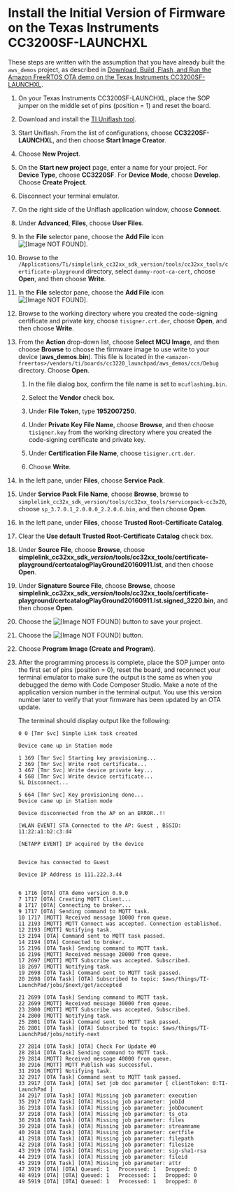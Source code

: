 # Install the Initial Version of Firmware on the Texas Instruments CC3200SF\-LAUNCHXL<a name="burn-initial-firmware-ti"></a>

These steps are written with the assumption that you have already built the `aws_demos` project, as described in [Download, Build, Flash, and Run the Amazon FreeRTOS OTA demo on the Texas Instruments CC3200SF\-LAUNCHXL](download-ota-ti.md)\.<a name="burn-demo-ti"></a>

1. On your Texas Instruments CC3200SF\-LAUNCHXL, place the SOP jumper on the middle set of pins \(position = 1\) and reset the board\.

1. Download and install the [TI Uniflash tool](http://www.ti.com/tool/UNIFLASH)\.

1. Start Uniflash\. From the list of configurations, choose **CC3220SF\-LAUNCHXL**, and then choose **Start Image Creator**\.

1. Choose **New Project**\.

1. On the **Start new project** page, enter a name for your project\. For **Device Type**, choose **CC3220SF**\. For **Device Mode**, choose **Develop**\. Choose **Create Project**\.

1. Disconnect your terminal emulator\.

1. On the right side of the Uniflash application window, choose **Connect**\.

1. Under **Advanced**, **Files**, choose **User Files**\.

1. In the **File** selector pane, choose the **Add File** icon ![\[Image NOT FOUND\]](http://docs.aws.amazon.com/freertos/latest/userguide/images/add-file.png)\.

1. Browse to the `/Applications/Ti/simplelink_cc32xx_sdk_version/tools/cc32xx_tools/certificate-playground` directory, select `dummy-root-ca-cert`, choose **Open**, and then choose **Write**\.

1. In the **File** selector pane, choose the **Add File** icon ![\[Image NOT FOUND\]](http://docs.aws.amazon.com/freertos/latest/userguide/images/add-file.png)\.

1. Browse to the working directory where you created the code\-signing certificate and private key, choose `tisigner.crt.der`, choose **Open**, and then choose **Write**\.

1. From the **Action** drop\-down list, choose **Select MCU Image**, and then choose **Browse** to choose the firmware image to use write to your device \(**aws\_demos\.bin**\)\. This file is located in the `<amazon-freertos>/vendors/ti/boards/cc3220_launchpad/aws_demos/ccs/Debug` directory\. Choose **Open**\.

   1. In the file dialog box, confirm the file name is set to `mcuflashimg.bin`\.

   1. Select the **Vendor** check box\.

   1. Under **File Token**, type **1952007250**\.

   1. Under **Private Key File Name**, choose **Browse**, and then choose `tisigner.key` from the working directory where you created the code\-signing certificate and private key\.

   1. Under **Certification File Name**, choose `tisigner.crt.der`\.

   1. Choose **Write**\.

1. In the left pane, under **Files**, choose **Service Pack**\.

1. Under **Service Pack File Name**, choose **Browse**, browse to `simplelink_cc32x_sdk_version/tools/cc32xx_tools/servicepack-cc3x20`, choose `sp_3.7.0.1_2.0.0.0_2.2.0.6.bin`, and then choose **Open**\.

1. In the left pane, under **Files**, choose **Trusted Root\-Certificate Catalog**\.

1. Clear the **Use default Trusted Root\-Certificate Catalog** check box\.

1. Under **Source File**, choose **Browse**, choose **simplelink\_cc32xx\_sdk\_*version*/tools/cc32xx\_tools/certificate\-playground/certcatalogPlayGround20160911\.lst**, and then choose **Open**\.

1. Under **Signature Source File**, choose **Browse**, choose **simplelink\_cc32xx\_sdk\_*version*/tools/cc32xx\_tools/certificate\-playground/certcatalogPlayGround20160911\.lst\.signed\_3220\.bin**, and then choose **Open**\.

1. Choose the ![\[Image NOT FOUND\]](http://docs.aws.amazon.com/freertos/latest/userguide/images/save.png) button to save your project\.

1. Choose the ![\[Image NOT FOUND\]](http://docs.aws.amazon.com/freertos/latest/userguide/images/flame.png) button\.

1. Choose **Program Image \(Create and Program\)**\.

1. After the programming process is complete, place the SOP jumper onto the first set of pins \(position = 0\), reset the board, and reconnect your terminal emulator to make sure the output is the same as when you debugged the demo with Code Composer Studio\. Make a note of the application version number in the terminal output\. You use this version number later to verify that your firmware has been updated by an OTA update\.

   The terminal should display output like the following:

   ```
   0 0 [Tmr Svc] Simple Link task created
   
   Device came up in Station mode
   
   1 369 [Tmr Svc] Starting key provisioning...
   2 369 [Tmr Svc] Write root certificate...
   3 467 [Tmr Svc] Write device private key...
   4 568 [Tmr Svc] Write device certificate...
   SL Disconnect...
   
   5 664 [Tmr Svc] Key provisioning done...
   Device came up in Station mode
   
   Device disconnected from the AP on an ERROR..!! 
   
   [WLAN EVENT] STA Connected to the AP: Guest , BSSID: 11:22:a1:b2:c3:d4
   
   [NETAPP EVENT] IP acquired by the device
   
   
   Device has connected to Guest
   
   Device IP Address is 111.222.3.44 
   
   
   6 1716 [OTA] OTA demo version 0.9.0
   7 1717 [OTA] Creating MQTT Client...
   8 1717 [OTA] Connecting to broker...
   9 1717 [OTA] Sending command to MQTT task.
   10 1717 [MQTT] Received message 10000 from queue.
   11 2193 [MQTT] MQTT Connect was accepted. Connection established.
   12 2193 [MQTT] Notifying task.
   13 2194 [OTA] Command sent to MQTT task passed.
   14 2194 [OTA] Connected to broker.
   15 2196 [OTA Task] Sending command to MQTT task.
   16 2196 [MQTT] Received message 20000 from queue.
   17 2697 [MQTT] MQTT Subscribe was accepted. Subscribed.
   18 2697 [MQTT] Notifying task.
   19 2698 [OTA Task] Command sent to MQTT task passed.
   20 2698 [OTA Task] [OTA] Subscribed to topic: $aws/things/TI-LaunchPad/jobs/$next/get/accepted
   
   21 2699 [OTA Task] Sending command to MQTT task.
   22 2699 [MQTT] Received message 30000 from queue.
   23 2800 [MQTT] MQTT Subscribe was accepted. Subscribed.
   24 2800 [MQTT] Notifying task.
   25 2801 [OTA Task] Command sent to MQTT task passed.
   26 2801 [OTA Task] [OTA] Subscribed to topic: $aws/things/TI-LaunchPad/jobs/notify-next
   
   27 2814 [OTA Task] [OTA] Check For Update #0
   28 2814 [OTA Task] Sending command to MQTT task.
   29 2814 [MQTT] Received message 40000 from queue.
   30 2916 [MQTT] MQTT Publish was successful.
   31 2916 [MQTT] Notifying task.
   32 2917 [OTA Task] Command sent to MQTT task passed.
   33 2917 [OTA Task] [OTA] Set job doc parameter [ clientToken: 0:TI-LaunchPad ]
   34 2917 [OTA Task] [OTA] Missing job parameter: execution
   35 2917 [OTA Task] [OTA] Missing job parameter: jobId
   36 2918 [OTA Task] [OTA] Missing job parameter: jobDocument
   37 2918 [OTA Task] [OTA] Missing job parameter: ts_ota
   38 2918 [OTA Task] [OTA] Missing job parameter: files
   39 2918 [OTA Task] [OTA] Missing job parameter: streamname
   40 2918 [OTA Task] [OTA] Missing job parameter: certfile
   41 2918 [OTA Task] [OTA] Missing job parameter: filepath
   42 2918 [OTA Task] [OTA] Missing job parameter: filesize
   43 2919 [OTA Task] [OTA] Missing job parameter: sig-sha1-rsa
   44 2919 [OTA Task] [OTA] Missing job parameter: fileid
   45 2919 [OTA Task] [OTA] Missing job parameter: attr
   47 3919 [OTA] [OTA] Queued: 1   Processed: 1   Dropped: 0
   48 4919 [OTA] [OTA] Queued: 1   Processed: 1   Dropped: 0
   49 5919 [OTA] [OTA] Queued: 1   Processed: 1   Dropped: 0
   ```